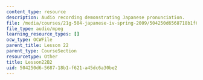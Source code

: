 ```yaml
---
content_type: resource
description: Audio recording demonstrating Japanese pronunciation.
file: /media/courses/21g-504-japanese-iv-spring-2009/504250d6568718b1f621a45dc6a30be2_Lesson22B2.mp3
file_type: audio/mpeg
learning_resource_types: []
ocw_type: OCWFile
parent_title: Lesson 22
parent_type: CourseSection
resourcetype: Other
title: Lesson22B2
uid: 504250d6-5687-18b1-f621-a45dc6a30be2
---
```

